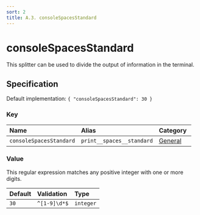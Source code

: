 ```yaml
---
sort: 2
title: A.3. consoleSpacesStandard
---
```


# consoleSpacesStandard

This splitter can be used to divide the output of information in the terminal.


## Specification

Default implementation: ```{ "consoleSpacesStandard": 30 }```

### Key

| **Name** | **Alias** | **Category** |  
|:--|:--|:--|
| ```consoleSpacesStandard``` | ```print__spaces__standard``` | [General](../options/#general) |

### Value

This regular expression matches any positive integer with one or more digits.

| **Default** | **Validation** | **Type** |
|:--|:--|:--|
| ```30``` | ```^[1-9]\d*$``` | ```integer``` |

